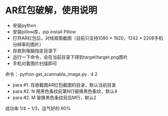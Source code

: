 # AR红包破解，使用说明
* 安装python
* 安装pillow库，pip install Pillow
* 打开AR红包后，对线索图截图（目前只支持1080 * 1920，1242 * 2208手机分辨率的图片）
* 存放到电脑指定目录下
* 运行一下命令，会在当前目录下得到target/target.png图片
* 手机对着图片扫描即可

命令：
python get_scannable_image.py . 4 2

* para #1. 存放截图AR红包截图的目录，默认当前目录
* para #2. N 用黑色条纹前第N行替换黑色条纹，默认4
* para #2. M 替换黑色条纹前后M行，默认2

成功率 1/4 ~ 1/3，运气好的 60%